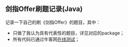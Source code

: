 ## 剑指Offer刷题记录(Java)

记录一下自己的刷《剑指Offer》的题目，其中：

- 只做了我认为具有代表性的题目，详见对应的package；
- 所有代码已通过牛客网[在线测试](https://www.nowcoder.com/activity/oj)；

